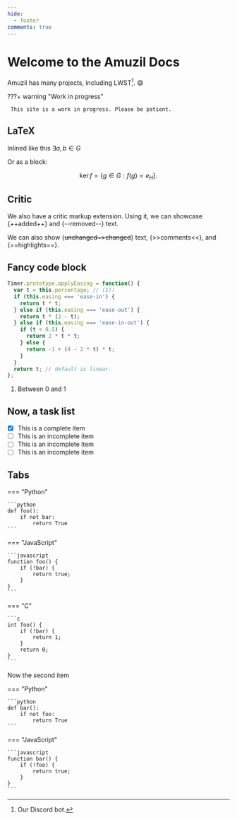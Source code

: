 ```yaml
---
hide:
  - footer
comments: true
---
```


# Welcome to the Amuzil Docs

Amuzil has many projects, including LWST[^1]. :smile:


???+ warning "Work in progress"

     This site is a work in progress. Please be patient.

## LaTeX

Inlined like this $\exists a,b\in G$

Or as a block:

$$
\operatorname{ker} f=\{g\in G:f(g)=e_{H}\}{\mbox{.}}
$$

## Critic

We also have a critic markup extension. Using it, we can showcase {++added++} and {--removed--} text.

We can also show {~~unchanged~>changed~~} text, {>>comments<<}, and {==highlights==}.

## Fancy code block

```javascript title="Timer" linenums="1" hl_lines="8 9 10 11 12"
Timer.prototype.applyEasing = function() {
  var t = this.percentage; // (1)!
  if (this.easing === 'ease-in') {
    return t * t;
  } else if (this.easing === 'ease-out') {
    return t * (2 - t);
  } else if (this.easing === 'ease-in-out') {
    if (t < 0.5) {
      return 2 * t * t;
    } else {
      return -1 + (4 - 2 * t) * t;
    }
  }
  return t; // default is linear.
};
```

1.  Between 0 and 1

## Now, a task list

- [x] This is a complete item
- [ ] This is an incomplete item
- [ ] This is an incomplete item
- [ ] This is an incomplete item

## Tabs

=== "Python"

    ```python
    def foo():
        if not bar:
            return True
    ```

=== "JavaScript"

    ```javascript
    function foo() {
        if (!bar) {
            return true;
        }
    }
    ```

=== "C"

    ```c
    int foo() {
        if (!bar) {
            return 1;
        }
        return 0;
    }
    ```

Now the second item

=== "Python"
    
    ```python
    def bar():
        if not foo:
            return True
    ```

=== "JavaScript"

    ```javascript
    function bar() {
        if (!foo) {
            return true;
        }
    }
    ```

[^1]: Our Discord bot.
